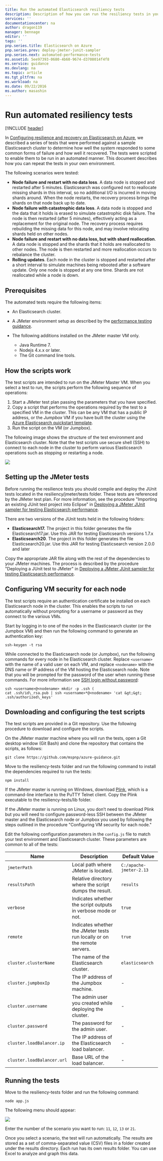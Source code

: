 ```yaml
---
title: Run the automated Elasticsearch resiliency tests
description: Description of how you can run the resiliency tests in your own environment.
services: ''
documentationcenter: na
author: dragon119
manager: bennage
editor: ''
tags: ''
pnp.series.title: Elasticsearch on Azure
pnp.series.prev: deploy-jmeter-junit-sampler
pnp.series.next: automated-performance-tests
ms.assetid: 5ee97393-0680-4b60-9674-d3708014f4f8
ms.service: guidance
ms.devlang: na
ms.topic: article
ms.tgt_pltfrm: na
ms.workload: na
ms.date: 09/22/2016
ms.author: masashin
---
```

# Run automated resiliency tests
[!INCLUDE [header](../_includes/header.md)]

In [Configuring resilience and recovery on Elasticsearch on Azure][elasticsearch-resilience-recovery], we described a series of tests that were performed against a sample Elasticsearch cluster to determine how well the system responded to some common forms of failure and how well it recovered. The tests were scripted to enable them to be run in an automated manner. This document describes how you can repeat the tests in your own environment. 

The following scenarios were tested:

* **Node failure and restart with no data loss**. A data node is stopped and restarted after 5 minutes.
  Elasticsearch was configured not to reallocate missing shards in this interval, so no additional I/O
  is incurred in moving shards around. When the node restarts, the recovery process brings the shards
  on that node back up to date.
* **Node failure with catastrophic data loss**. A data node is stopped and the data that it holds
  is erased to simulate catastrophic disk failure. The node is then restarted (after 5 minutes),
  effectively acting as a replacement for the original node. The recovery process requires
  rebuilding the missing data for this node, and may involve relocating shards held on other nodes.
* **Node failure and restart with no data loss, but with shard reallocation**. A data node is
  stopped and the shards that it holds are reallocated to other nodes. The node is then restarted
  and more reallocation occurs to rebalance the cluster.
* **Rolling updates**. Each node in the cluster is stopped and restarted after a short interval
  to simulate machines being rebooted after a software update. Only one node is stopped at any one time.
  Shards are not reallocated while a node is down.

## Prerequisites
The automated tests require the following items:

* An Elasticsearch cluster.
* A JMeter environment setup as described by the [performance testing guidance]. 
* The following additions installed on the JMeter master VM only.
  
  * Java Runtime 7.
  * Nodejs 4.x.x or later.
  * The Git command line tools.

## How the scripts work
The test scripts are intended to run on the JMeter Master VM. When you select a test to run, the scripts
perform the following sequence of operations:

1. Start a JMeter test plan passing the parameters that you have specified.
2. Copy a script that performs the operations required by the test to a specified VM in the cluster. This can be any VM that has a public IP address, or the *Jumpbox* VM if you have built the cluster using the [Azure Elasticsearch quickstart template](https://github.com/Azure/azure-quickstart-templates/tree/master/elasticsearch).
3. Run the script on the VM (or Jumpbox).

The following image shows the structure of the test environment and Elasticsearch cluster. Note that the test scripts use secure shell (SSH) to connect to each node in the cluster to perform various Elasticsearch operations such as stopping or restarting a node.

![](./images/resilience-testing1.png)

## Setting up the JMeter tests
Before running the resilience tests you should compile and deploy the JUnit tests located in the resiliency/jmeter/tests folder. These tests are referenced by the JMeter test plan. For more information, see the procedure "Importing an existing JUnit test project into Eclipse" in [Deploying a JMeter JUnit sampler for testing Elasticsearch performance][Deploying a JMeter JUnit sampler for testing Elasticsearch performance].

There are two versions of the JUnit tests held in the following folders:

* **Elasticsearch17.** The project in this folder generates the file Elasticsearch17.jar. Use this
  JAR for testing Elasticsearch versions 1.7.x
* **Elasticsearch20**. The project in this folder generates the file Elasticsearch20.jar. Use this
  JAR for testing Elasticsearch version 2.0.0 and later

Copy the appropriate JAR file along with the rest of the dependencies to your JMeter machines. The
process is described by the procedure "Deploying a JUnit test to JMeter" in [Deploying a JMeter JUnit sampler for testing Elasticsearch performance].

## Configuring VM security for each node
The test scripts require an authentication certificate be installed on each Elasticsearch node
in the cluster. This enables the scripts to run automatically without prompting for a username or
password as they connect to the various VMs.

Start by logging in to one of the nodes in the Elasticsearch cluster (or the Jumpbox VM) and then
run the following command to generate an authentication key:

```Shell
ssh-keygen -t rsa
```

While connected to the Elasticsearch node (or Jumpbox), run the following commands for every node in
he Elasticsearch cluster. Replace `<username>` with the name of a valid user on each VM, and
replace `<nodename>` with the DNS name or IP address of the VM hosting the Elasticsearch node.
Note that you will be prompted for the password of the user when running these commands.
For more information see [SSH login without password](http://www.linuxproblem.org/art_9.html):

```Shell
ssh <username>@<nodename> mkdir -p .ssh (
cat .ssh/id\_rsa.pub | ssh <username>*@<nodename> 'cat &gt;&gt; .ssh/authorized\_keys'
```

## Downloading and configuring the test scripts
The test scripts are provided in a Git repository. Use the following procedure to download and
configure the scripts.

On the JMeter master machine where you will run the tests, open a Git desktop window (Git Bash)
and clone the repository that contains the scripts, as follows:

```Shell
git clone https://github.com/mspnp/azure-guidance.git
```

Move to the resiliency-tests folder and run the following command to install the dependencies required
to run the tests:

```Shell
npm install
```

If the JMeter master is running on Windows, download [Plink](http://www.chiark.greenend.org.uk/~sgtatham/putty/download.html), which is a command-line interface to the PuTTY Telnet client. Copy the Plink executable to the resiliency-tests/lib folder.

If the JMeter master is running on Linux, you don’t need to download Plink but you will need to
configure password-less SSH between the JMeter master and the Elasticsearch node or Jumpbox
you used by following the steps outlined in the procedure "Configuring VM security for each node." 

Edit the following configuration parameters in the `config.js` file to match your test
environment and Elasticsearch cluster. These parameters are common to all of the tests:

| Name | Description | Default Value |
| --- | --- | --- |
| `jmeterPath` |Local path where JMeter is located. |`C:/apache-jmeter-2.13` |
| `resultsPath` |Relative directory where the script dumps the result. |`results` |
| `verbose` |Indicates whether the script outputs in verbose mode or not. |`true` |
| `remote` |Indicates whether the JMeter tests run locally or on the remote servers. |`true` |
| `cluster.clusterName` |The name of the Elasticsearch cluster. |`elasticsearch` |
| `cluster.jumpboxIp` |The IP address of the Jumpbox machine. |- |
| `cluster.username` |The admin user you created while deploying the cluster. |- |
| `cluster.password` |The password for the admin user. |- |
| `cluster.loadBalancer.ip` |The IP address of the Elasticsearch load balancer. |- |
| `cluster.loadBalancer.url` |Base URL of the load balancer. |- |

## Running the tests
Move to the resiliency-tests folder and run the following command:

```Shell
node app.js
```

The following menu should appear:

![](./images/resilience-testing2.png)

Enter the number of the scenario you want to run: `11`, `12`, `13` or `21`. 

Once you select a scenario, the test will run automatically. The results are stored as a set of comma-separated value (CSV) files in a folder created under the results directory. Each run has its own results folder.
You can use Excel to analyze and graph this data.

[Running Elasticsearch on Azure]: index.md
[Tuning Data Ingestion Performance for Elasticsearch on Azure]: data-ingestion-performance.md
[performance testing guidance]: performance-testing-environment.md
[JMeter guidance]: implementing-jmeter.md
[Considerations for JMeter]: deploy-jmeter-junit-sampler.md
[Query aggregation and performance]: query-aggregation-performance.md
[elasticsearch-resilience-recovery]: resilience-and-recovery.md
[Resilience and Recovery Testing]: automated-resilience-tests.md
[Deploying a JMeter JUnit Sampler for Testing Elasticsearch Performance]: deploy-jmeter-junit-sampler.md
